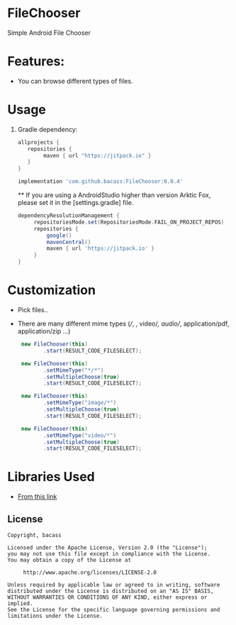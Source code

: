 # FileChooser
Simple Android File Chooser

# Features:
* You can browse different types of files.

# Usage
1. Gradle dependency:

	```groovy
	allprojects {
	   repositories {
           	maven { url "https://jitpack.io" }
	   }
	}
	```

    ```groovy
   implementation 'com.github.bacass:FileChooser:0.0.4'
    ```

   ** If you are using a AndroidStudio higher than version Arktic Fox, please set it in the [settings.gradle] file.
   
   ```groovy
   dependencyResolutionManagement {
        repositoriesMode.set(RepositoriesMode.FAIL_ON_PROJECT_REPOS)
        repositories {
            google()
            mavenCentral()
            maven { url 'https://jitpack.io' }
        }
   }
   ```

# Customization
*  Pick files..
*  There are many different mime types (*/*, , video/*, audio/*, application/pdf, application/zip ...)

	```java
	 new FileChooser(this)
            .start(RESULT_CODE_FILESELECT);
    ```

    ```java
	 new FileChooser(this)
            .setMimeType("*/*")
            .setMultipleChoose(true)
            .start(RESULT_CODE_FILESELECT);
    ```

    ```java
	 new FileChooser(this)
            .setMimeType("image/*")
            .setMultipleChoose(true)
            .start(RESULT_CODE_FILESELECT);
    ```

    ```java
	 new FileChooser(this)
            .setMimeType("video/*")
            .setMultipleChoose(true)
            .start(RESULT_CODE_FILESELECT);
    ```

# Libraries Used
* [From this link](https://o7planning.org/12725/create-a-simple-file-chooser-in-android#a61685561)

## License

    Copyright, bacass

    Licensed under the Apache License, Version 2.0 (the "License");
    you may not use this file except in compliance with the License.
    You may obtain a copy of the License at

         http://www.apache.org/licenses/LICENSE-2.0

    Unless required by applicable law or agreed to in writing, software
    distributed under the License is distributed on an "AS IS" BASIS,
    WITHOUT WARRANTIES OR CONDITIONS OF ANY KIND, either express or implied.
    See the License for the specific language governing permissions and
    limitations under the License.



